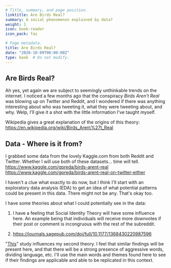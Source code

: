 ```yaml
---
# Title, summary, and page position.
linktitle: Are Birds Real?
summary: A social phenomenon explained by data?
weight: 1
icon: book-reader
icon_pack: fas

# Page metadata.
title: Are Birds Real?
date: "2020-10-09T00:00:00Z"
type: book  # Do not modify.
---
```


## Are Birds Real?

Ah yes, yet again we are subject to seemingly unthinkable trends on the internet. I noticed a few months ago that the conspiracy *Birds Aren't Real* was blowing up on Twitter and Reddit, and I wondered if there was anything interesting about who was tweeting it, what they were tweeting about, and why. Welp, I'll give it a shot with the little information I've taught myself.

Wikipedia gives a great explanation of the origins of this theory: https://en.wikipedia.org/wiki/Birds_Aren\%27t_Real

## Data - Where is it from?

I grabbed some data from the lovely Kaggle.com from both Reddit and Twitter. Whether I will use both of these datasets... time will tell.
https://www.kaggle.com/gpreda/birds-arent-real
https://www.kaggle.com/gpreda/birds-arent-real-on-twitter-either

I haven't a clue what exactly to do now, but I think I'll start with an exploratory data analysis (EDA) to get an idea of what potential patterns could be present in this data. There might not be any. That's okay too.

I have some theories about what I could potentially see in the data:

1) I have a feeling that Social Identity Theory will have some influence here. An example being that individuals will receive more downvotes if their post or comment is incongruous with the rest of the subreddit. 

2) https://journals.sagepub.com/doi/full/10.1177/1368430220987596

"[This](https://journals.sagepub.com/doi/full/10.1177/1368430220987596)" study influences my second theory. I feel that similar findings will be present here, and that there will be a strong presence of aggressive words, dividing language, etc. I'll use the main words and themes found here to see if their findings are applicable and able to be replicated in this context. 

[comment]: <> (try to find the reason why people are coming together with this, potentially investigate whether there are people who are trying to disagree? social identity theory?) 
